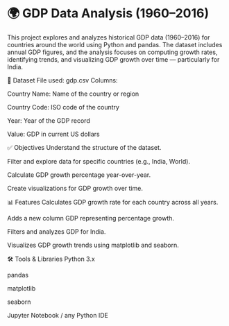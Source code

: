 # 🌍 GDP Data Analysis (1960–2016)
This project explores and analyzes historical GDP data (1960–2016) for countries around the world using Python and pandas. The dataset includes annual GDP figures, and the analysis focuses on computing growth rates, identifying trends, and visualizing GDP growth over time — particularly for India.

📁 Dataset
File used: gdp.csv
Columns:

Country Name: Name of the country or region

Country Code: ISO code of the country

Year: Year of the GDP record

Value: GDP in current US dollars

✅ Objectives
Understand the structure of the dataset.

Filter and explore data for specific countries (e.g., India, World).

Calculate GDP growth percentage year-over-year.

Create visualizations for GDP growth over time.

📊 Features
Calculates GDP growth rate for each country across all years.

Adds a new column GDP representing percentage growth.

Filters and analyzes GDP for India.

Visualizes GDP growth trends using matplotlib and seaborn.

🛠️ Tools & Libraries
Python 3.x

pandas

matplotlib

seaborn

Jupyter Notebook / any Python IDE
